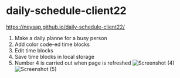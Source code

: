 # daily-schedule-client22
https://neysap.github.io/daily-schedule-client22/
1) Make a daily planne for a busy person
2) Add color code-ed time blocks
3) Edit time blocks
4) Save time blocks in local storage
5) Number 4 is carried out when page is refreshed
![Screenshot (4)](https://user-images.githubusercontent.com/124948553/232962460-70bb1cc5-dc5d-44b4-bd6f-c252a5e9d730.png)
![Screenshot (5)](https://user-images.githubusercontent.com/124948553/232962486-8e288ded-0c97-443e-9d13-2017d02f0750.png)

